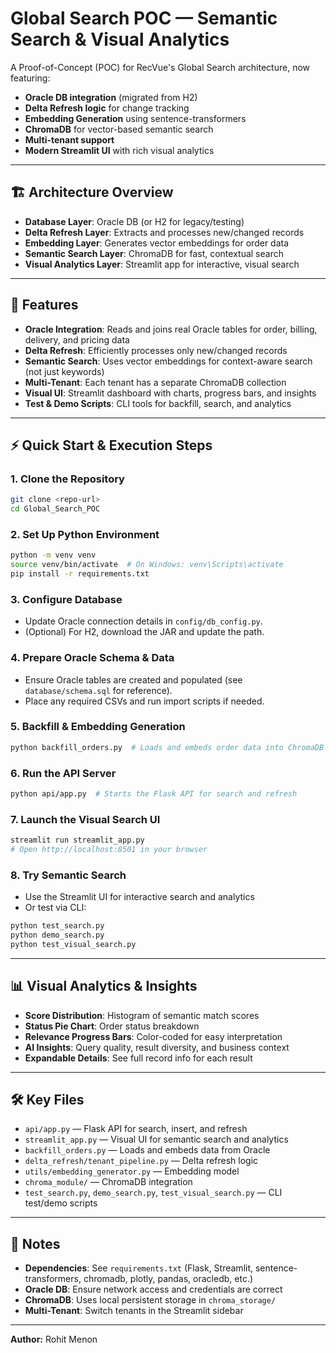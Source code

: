 # Global Search POC — Semantic Search & Visual Analytics

A Proof-of-Concept (POC) for RecVue's Global Search architecture, now featuring:
- **Oracle DB integration** (migrated from H2)
- **Delta Refresh logic** for change tracking
- **Embedding Generation** using sentence-transformers
- **ChromaDB** for vector-based semantic search
- **Multi-tenant support**
- **Modern Streamlit UI** with rich visual analytics

---

## 🏗️ Architecture Overview

- **Database Layer**: Oracle DB (or H2 for legacy/testing)
- **Delta Refresh Layer**: Extracts and processes new/changed records
- **Embedding Layer**: Generates vector embeddings for order data
- **Semantic Search Layer**: ChromaDB for fast, contextual search
- **Visual Analytics Layer**: Streamlit app for interactive, visual search

---

## 🚀 Features

- **Oracle Integration**: Reads and joins real Oracle tables for order, billing, delivery, and pricing data
- **Delta Refresh**: Efficiently processes only new/changed records
- **Semantic Search**: Uses vector embeddings for context-aware search (not just keywords)
- **Multi-Tenant**: Each tenant has a separate ChromaDB collection
- **Visual UI**: Streamlit dashboard with charts, progress bars, and insights
- **Test & Demo Scripts**: CLI tools for backfill, search, and analytics

---

## ⚡ Quick Start & Execution Steps

### 1. **Clone the Repository**
```bash
git clone <repo-url>
cd Global_Search_POC
```

### 2. **Set Up Python Environment**
```bash
python -m venv venv
source venv/bin/activate  # On Windows: venv\Scripts\activate
pip install -r requirements.txt
```

### 3. **Configure Database**
- Update Oracle connection details in `config/db_config.py`.
- (Optional) For H2, download the JAR and update the path.

### 4. **Prepare Oracle Schema & Data**
- Ensure Oracle tables are created and populated (see `database/schema.sql` for reference).
- Place any required CSVs and run import scripts if needed.

### 5. **Backfill & Embedding Generation**
```bash
python backfill_orders.py  # Loads and embeds order data into ChromaDB
```

### 6. **Run the API Server**
```bash
python api/app.py  # Starts the Flask API for search and refresh
```

### 7. **Launch the Visual Search UI**
```bash
streamlit run streamlit_app.py
# Open http://localhost:8501 in your browser
```

### 8. **Try Semantic Search**
- Use the Streamlit UI for interactive search and analytics
- Or test via CLI:
```bash
python test_search.py
python demo_search.py
python test_visual_search.py
```

---

## 📊 Visual Analytics & Insights
- **Score Distribution**: Histogram of semantic match scores
- **Status Pie Chart**: Order status breakdown
- **Relevance Progress Bars**: Color-coded for easy interpretation
- **AI Insights**: Query quality, result diversity, and business context
- **Expandable Details**: See full record info for each result

---

## 🛠️ Key Files
- `api/app.py` — Flask API for search, insert, and refresh
- `streamlit_app.py` — Visual UI for semantic search and analytics
- `backfill_orders.py` — Loads and embeds data from Oracle
- `delta_refresh/tenant_pipeline.py` — Delta refresh logic
- `utils/embedding_generator.py` — Embedding model
- `chroma_module/` — ChromaDB integration
- `test_search.py`, `demo_search.py`, `test_visual_search.py` — CLI test/demo scripts

---

## 📝 Notes
- **Dependencies**: See `requirements.txt` (Flask, Streamlit, sentence-transformers, chromadb, plotly, pandas, oracledb, etc.)
- **Oracle DB**: Ensure network access and credentials are correct
- **ChromaDB**: Uses local persistent storage in `chroma_storage/`
- **Multi-Tenant**: Switch tenants in the Streamlit sidebar

---
**Author:** Rohit Menon
